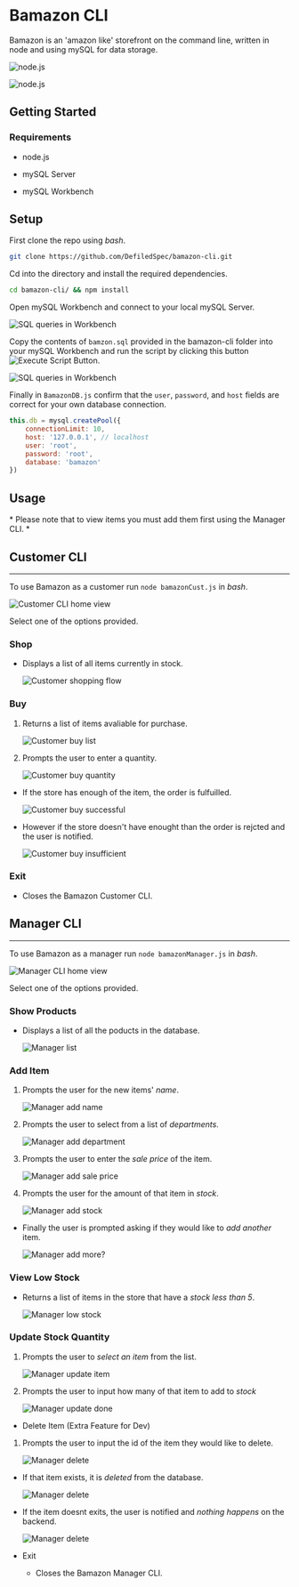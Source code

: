 # Bamazon CLI

<!-- [![HitCount](http://hits.dwyl.io/defiledspec/bamazon-cli.svg)](http://hits.dwyl.io/defiledspec/bamazon-cli) -->

Bamazon is an 'amazon like' storefront on the command line, written in node and using mySQL for data storage.

![node.js](./screenshots/nodejs-75x75.png)

![node.js](./screenshots/mysql-100x50.png)

## Getting Started

### Requirements

* node.js

* mySQL Server

* mySQL Workbench

## Setup

First clone the repo using *bash*.

 ```bash
 git clone https://github.com/DefiledSpec/bamazon-cli.git
 ```

Cd into the directory and install the required dependencies.

 ```bash
 cd bamazon-cli/ && npm install
 ```

Open mySQL Workbench and connect to your local mySQL Server.

![SQL queries in Workbench](./screenshots/sql-server-con-200x75.png)

Copy the contents of `bamzon.sql` provided in the bamazon-cli folder into your mySQL Workbench and run the script by clicking this button ![Execute Script Button](./screenshots/lightning-bolt-15x15.png).

![SQL queries in Workbench](./screenshots/mysql-script-300x200.png)

Finally in `BamazonDB.js` confirm that the `user`, `password`, and `host` fields are correct for your own database connection.

```js
this.db = mysql.createPool({
    connectionLimit: 10,
    host: '127.0.0.1', // localhost
    user: 'root',
    password: 'root',
    database: 'bamazon'
})
```

## Usage

\* Please note that to view items you must add them first using the Manager CLI. \*

## Customer CLI

---

To use Bamazon as a customer run `node bamazonCust.js` in *bash*.

  ![Customer CLI home view](./screenshots/cust-home-400x175.png)

Select one of the options provided.

### Shop

* Displays a list of all items currently in stock.

  ![Customer shopping flow](./screenshots/cust-shop-400x175.png)

### Buy

1. Returns a list of items avaliable for purchase.

   ![Customer buy list](./screenshots/cust-buy1-500x120.png)

2. Prompts the user to enter a quantity.

   ![Customer buy quantity](./screenshots/cust-buy2-350x30.png)
  
* If the store has enough of the item, the order is fulfuilled.

   ![Customer buy successful](./screenshots/cust-buy3-500x130.png)
  
* However if the store doesn't have enought than the order is rejcted and the user is notified.

   ![Customer buy insufficient](./screenshots/cust-buy4-500x130.png)

### Exit

* Closes the Bamazon Customer CLI.

## Manager CLI

---

To use Bamazon as a manager run `node bamazonManager.js` in *bash*.

![Manager CLI home view](./screenshots/man-home-300x120.png)

Select one of the options provided.

### Show Products

* Displays a list of all the poducts in the database.

   ![Manager list](./screenshots/man-products-275x130.png)

### Add Item

1. Prompts the user for the new items' *name*.

   ![Manager add name](./screenshots/man-add1-300x40.png)

2. Prompts the user to select from a list of *departments*.

   ![Manager add department](./screenshots/man-add2-350x70.png)

3. Prompts the user to enter the *sale price* of the item.

   ![Manager add sale price](./screenshots/man-add3-300x20.png)

4. Prompts the user for the amount of that item in *stock*.

   ![Manager add stock](./screenshots/man-add4-290x17.png)

* Finally the user is prompted asking if they would like to *add another* item.

  ![Manager add more?](./screenshots/man-add5-350x150.png)

### View Low Stock
  
* Returns a list of items in the store that have a *stock less than 5*.

  ![Manager low stock](./screenshots/man-low-350x100.png)

### Update Stock Quantity

1. Prompts the user to *select an item* from the list.

   ![Manager update item](./screenshots/man-update1-350x150.png)

2. Prompts the user to input how many of that item to add to *stock*

   ![Manager update done](./screenshots/man-update3-325x75.png)

* Delete Item (Extra Feature for Dev)

1. Prompts the user to input the id of the item they would like to delete.

   ![Manager delete](./screenshots/man-del1-350x32.png)

* If that item exists, it is *deleted* from the database.

   ![Manager delete](./screenshots/man-del3-350x90.png)

* If the item doesnt exits, the user is notified and *nothing happens* on the backend.

   ![Manager delete](./screenshots/man-del2-350x90.png)

* Exit
  
  * Closes the Bamazon Manager CLI.